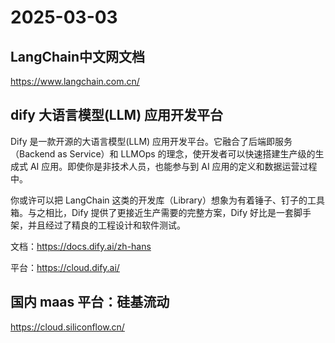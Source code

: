 # 2025-03-03

## LangChain中文网文档

https://www.langchain.com.cn/

## dify 大语言模型(LLM) 应用开发平台

Dify 是一款开源的大语言模型(LLM) 应用开发平台。它融合了后端即服务（Backend as Service）和 LLMOps 的理念，使开发者可以快速搭建生产级的生成式 AI 应用。即使你是非技术人员，也能参与到 AI 应用的定义和数据运营过程中。

你或许可以把 LangChain 这类的开发库（Library）想象为有着锤子、钉子的工具箱。与之相比，Dify 提供了更接近生产需要的完整方案，Dify 好比是一套脚手架，并且经过了精良的工程设计和软件测试。

文档：https://docs.dify.ai/zh-hans

平台：https://cloud.dify.ai/

## 国内 maas 平台：硅基流动

https://cloud.siliconflow.cn/
